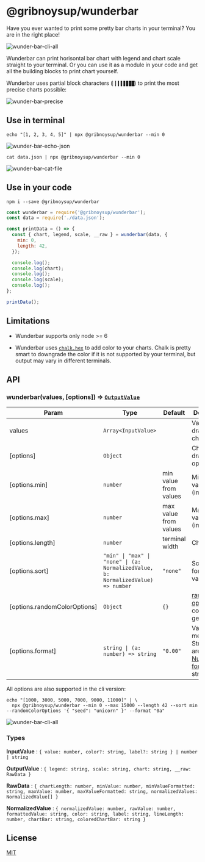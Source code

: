 # @gribnoysup/wunderbar

Have you ever wanted to print some pretty bar charts in your terminal? You are
in the right place!

![wunder-bar-cli-all](./wunder-bar-cli-all.png)

Wunderbar can print horisontal bar chart with legend and chart scale straight to
your terminal. Or you can use it as a module in your code and get all the
building blocks to print chart yourself.

Wunderbar uses partial block characters (`▏▎▍▌▋▊▉█`) to print the most precise
charts possible:

![wunder-bar-precise](./wunder-bar-precise.png)

## Use in terminal

```
echo "[1, 2, 3, 4, 5]" | npx @gribnoysup/wunderbar --min 0
```

![wunder-bar-echo-json](./wunder-bar-echo-json.png)

```
cat data.json | npx @gribnoysup/wunderbar --min 0
```

![wunder-bar-cat-file](./wunder-bar-cat-file.png)

## Use in your code

```
npm i --save @gribnoysup/wunderbar
```

```js
const wunderbar = require('@gribnoysup/wunderbar');
const data = require('./data.json');

const printData = () => {
  const { chart, legend, scale, __raw } = wunderbar(data, {
    min: 0,
    length: 42,
  });

  console.log();
  console.log(chart);
  console.log();
  console.log(scale);
  console.log();
};

printData();
```

## Limitations

* Wunderbar supports only node >= 6

* Wunderbar uses [`chalk.hex`][1] to add color to your charts. Chalk is pretty
  smart to downgrade the color if it is not supported by your terminal, but
  output may vary in different terminals.

## API

### wunderbar(values, [options]) ⇒ [`OutputValue`][4]

| Param                        | Type                                                                                                     | Default               | Description                                                           |
| ---------------------------- | -------------------------------------------------------------------------------------------------------- | --------------------- | --------------------------------------------------------------------- |
| values                       | `Array<InputValue>`                                                                                      |                       | Values to draw on a chart                                             |
| [options]                    | `Object`                                                                                                 |                       | Chart drawing options                                                 |
| [options.min]                | `number`                                                                                                 | min value from values | Min chart value (inclusive)                                           |
| [options.max]                | `number`                                                                                                 | max value from values | Max chart value (inclusive)                                           |
| [options.length]             | `number`                                                                                                 | terminal width        | Chart length                                                          |
| [options.sort]               | <code>"min" &#124; "max" &#124; "none" &#124; (a: NormalizedValue, b: NormalizedValue) => number</code> | `"none"`              | Sort method for chart values                                          |
| [options.randomColorOptions] | `Object`                                                                                                 | `{}`                  | [randomColor options][2] for color generation                         |
| [options.format]             | <code>string &#124; (a: number) => string</code>                                                         | `"0.00"`              | Value format method. String values are [Numeral.js format][7] strings |

All options are also supported in the cli version:

```
echo "[1000, 3000, 5000, 7000, 9000, 11000]" | \
  npx @gribnoysup/wunderbar --min 0 --max 15000 --length 42 --sort min --randomColorOptions '{ "seed": "unicorn" }' --format "0a"
```

![wunder-bar-cli-all](./wunder-bar-cli-all.png)

### Types

<a name="#InputValue">**InputValue**</a> :
`{ value: number, color?: string, label?: string } | number | string`

<a name="#OutputValue">**OutputValue**</a> :
`{ legend: string, scale: string, chart: string, __raw: RawData }`

<a name="#RawData">**RawData**</a> :
`{ chartLength: number, minValue: number, minValueFormatted: string, maxValue: number, maxValueFormatted: string, normalizedValues: NormalizedValue[] }`

<a name="#NormalizedValue">**NormalizedValue**</a> :
`{ normalizedValue: number, rawValue: number, formattedValue: string, color: string, label: string, lineLength: number, chartBar: string, coloredChartBar: string }`

[1]: https://github.com/chalk/chalk#256-and-truecolor-color-support
[2]: https://github.com/davidmerfield/randomColor#options
[3]: #InputValue
[4]: #OutputValue
[5]: #NormalizedValue
[6]: #RawData
[7]: http://numeraljs.com/#format

## License

[MIT](./LICENSE)
